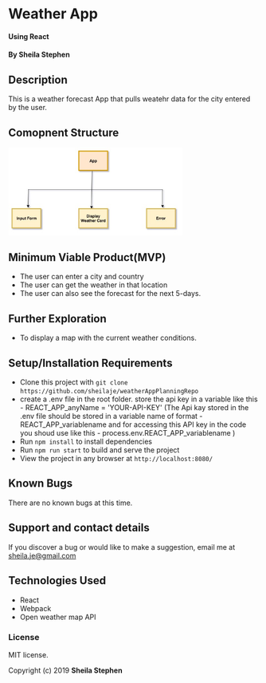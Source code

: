 # Weather App

#### Using React

#### By Sheila Stephen

## Description

This is a weather forecast App that pulls weatehr data for the city entered by the user.

## Comopnent Structure

<img src="src/components/assets/images/Component-structure.jpeg" width="350" title="Component Structure">

## Minimum Viable Product(MVP)

* The user can enter a city and country
* The user can get the weather in that location
* The user can also see the forecast for the next 5-days.

## Further Exploration

* To display a map with the current weather conditions.

## Setup/Installation Requirements

* Clone this project with `git clone https://github.com/sheilaje/weatherAppPlanningRepo`
* create a .env file in the root folder. store the api key in a variable like this - REACT_APP_anyName = 'YOUR-API-KEY' (The Api kay stored in the .env file should be stored in a variable name of format -   REACT_APP_variablename   and for accessing this API key in the code you shoud use like this - process.env.REACT_APP_variablename )
* Run `npm install` to install dependencies
* Run `npm run start` to build and serve the project
* View the project in any browser at `http://localhost:8080/`

## Known Bugs

There are no known bugs at this time.

## Support and contact details

If you discover a bug or would like to make a suggestion, email me at sheila.je@gmail.com

## Technologies Used

* React
* Webpack
* Open weather map API

### License

MIT license.

Copyright (c) 2019 **Sheila Stephen**
